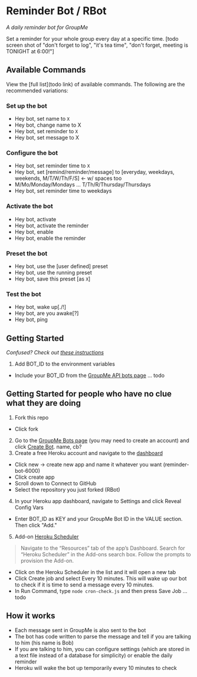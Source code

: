 # Reminder Bot / RBot
_A daily reminder bot for GroupMe_

Set a reminder for your whole group every day at a specific time.
[todo screen shot of "don't forget to log", "it's tea time", "don't forget, meeting is TONIGHT at 6:00!"]

## Available Commands
View the [full list](todo link) of available commands. The following are the recommended variations:
### Set up the bot
- Hey bot, set name to `X`
 - Hey bot, change name to X
- Hey bot, set reminder to `X`
 - Hey bot, set message to X
### Configure the bot
- Hey bot, set reminder time to `X`
 - Hey bot, set [remind/reminder/message] to [everyday, weekdays, weekends, M/T/W/Th/F/S] <- w/ spaces too
 - M/Mo/Monday/Mondays ... T/Th/R/Thursday/Thursdays
- Hey bot, set reminder time to weekdays
### Activate the bot
- Hey bot, activate
 - Hey bot, activate the reminder
 - Hey bot, enable
 - Hey bot, enable the reminder
### Preset the bot
- Hey bot, use the [user defined] preset
 - Hey bot, use the running preset
- Hey bot, save this preset [as `X`]
### Test the bot
- Hey bot, wake up[./!]
 - Hey bot, are you awake[?]
 - Hey bot, ping

## Getting Started
_Confused? Check out [these instructions](#getting-started-for-people-who-have-no-clue-what-they-are-doing)_
1. Add BOT_ID to the environment variables
 * Include your BOT_ID from the [GroupMe API bots page](https://dev.groupme.com/bots)
... todo

## Getting Started for people who have no clue what they are doing
1. Fork this repo
 * Click fork
2. Go to the [GroupMe Bots page](https://dev.groupme.com/bots) (you may need to create an account) and click [Create Bot](https://dev.groupme.com/bots/new). name, cb?
3. Create a free Heroku account and navigate to the [dashboard](https://dashboard.heroku.com/apps)
 * Click new -> create new app and name it whatever you want (reminder-bot-6000)
 * Click create app
 * Scroll down to Connect to GitHub
 * Select the repository you just forked (RBot)
4. In your Heroku app dashboard, navigate to Settings and click Reveal Config Vars
 * Enter BOT_ID as KEY and your GroupMe Bot ID in the VALUE section. Then click "Add."
5. Add-on [Heroku Scheduler](https://devcenter.heroku.com/articles/scheduler)
 > Navigate to the “Resources” tab of the app’s Dashboard. Search for “Heroku Scheduler” in the Add-ons search box. Follow the prompts to provision the Add-on.
 * Click on the Heroku Scheduler in the list and it will open a new tab
 * Click Create job and select Every 10 minutes. This will wake up our bot to check if it is time to send a message every 10 minutes.
 * In Run Command, type `node cron-check.js` and then press Save Job
... todo

## How it works
- Each message sent in GroupMe is also sent to the bot
- The bot has code written to parse the message and tell if you are talking to him (his name is Bob)
- If you are talking to him, you can configure settings (which are stored in a text file instead of a database for simplicity) or enable the daily reminder
- Heroku will wake the bot up temporarily every 10 minutes to check